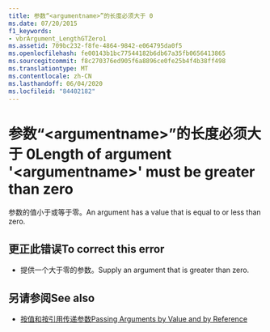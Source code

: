 ```yaml
---
title: 参数“<argumentname>”的长度必须大于 0
ms.date: 07/20/2015
f1_keywords:
- vbrArgument_LengthGTZero1
ms.assetid: 709bc232-f8fe-4864-9842-e064795da0f5
ms.openlocfilehash: fe00143b1bc77544182b6db67a35fb0656413865
ms.sourcegitcommit: f8c270376ed905f6a8896ce0fe25b4f4b38ff498
ms.translationtype: MT
ms.contentlocale: zh-CN
ms.lasthandoff: 06/04/2020
ms.locfileid: "84402182"
---
```

# <a name="length-of-argument-argumentname-must-be-greater-than-zero"></a><span data-ttu-id="29c2f-102">参数“\<argumentname>”的长度必须大于 0</span><span class="sxs-lookup"><span data-stu-id="29c2f-102">Length of argument '\<argumentname>' must be greater than zero</span></span>
<span data-ttu-id="29c2f-103">参数的值小于或等于零。</span><span class="sxs-lookup"><span data-stu-id="29c2f-103">An argument has a value that is equal to or less than zero.</span></span>  
  
## <a name="to-correct-this-error"></a><span data-ttu-id="29c2f-104">更正此错误</span><span class="sxs-lookup"><span data-stu-id="29c2f-104">To correct this error</span></span>  
  
- <span data-ttu-id="29c2f-105">提供一个大于零的参数。</span><span class="sxs-lookup"><span data-stu-id="29c2f-105">Supply an argument that is greater than zero.</span></span>  
  
## <a name="see-also"></a><span data-ttu-id="29c2f-106">另请参阅</span><span class="sxs-lookup"><span data-stu-id="29c2f-106">See also</span></span>

- [<span data-ttu-id="29c2f-107">按值和按引用传递参数</span><span class="sxs-lookup"><span data-stu-id="29c2f-107">Passing Arguments by Value and by Reference</span></span>](../programming-guide/language-features/procedures/passing-arguments-by-value-and-by-reference.md)
